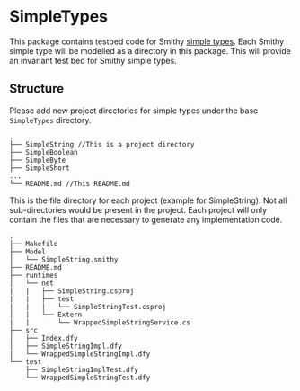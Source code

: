 # SimpleTypes
 This package contains testbed code for Smithy [simple types](https://smithy.io/2.0/spec/simple-types.html).
 Each Smithy simple type will be modelled as a directory in this package. This will provide an invariant test bed for Smithy simple types.

## Structure

Please add new project directories for simple types under the base `SimpleTypes` directory.

```
.
├── SimpleString //This is a project directory
├── SimpleBoolean
├── SimpleByte
├── SimpleShort
...
└── README.md //This README.md
```

This is the file directory for each project (example for SimpleString). Not all sub-directories would be present in the project. Each project will only contain the files that are necessary to generate any implementation code.

```
.
├── Makefile
├── Model
│   └── SimpleString.smithy
├── README.md
├── runtimes
│   └── net
|   |   ├── SimpleString.csproj
|   |   ├── test
|   |   |   └── SimpleStringTest.csproj
│   |   └── Extern
|   |       └── WrappedSimpleStringService.cs
├── src
│   ├── Index.dfy
│   ├── SimpleStringImpl.dfy
|   └── WrappedSimpleStringImpl.dfy
└── test
    ├── SimpleStringImplTest.dfy
    └── WrappedSimpleStringTest.dfy
```
